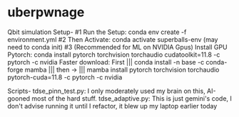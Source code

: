 # uberpwnage
Qbit simulation
Setup-
    #1 Run the Setup: conda env create -f environment.yml
    #2 Then Activate: conda activate superballs-env (may need to conda init)
    #3 (Recommended for ML on NVIDIA Gpus) Install GPU Pytorch: conda install pytorch torchvision torchaudio cudatoolkit=11.8 -c pytorch -c nvidia
        Faster download: First ||| conda install -n base -c conda-forge mamba ||| then -> ||| mamba install pytorch torchvision torchaudio pytorch-cuda=11.8 -c pytorch -c nvidia
    
Scripts-
    tdse_pinn_test.py:
        I only moderately used my brain on this, AI-gooned most of the hard stuff.
    tdse_adaptive.py:
        This is just gemini's code, I don't advise running it until I refactor, it blew up my laptop earlier today
